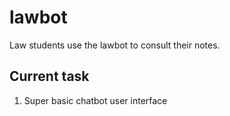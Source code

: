# lawbot

Law students use the lawbot to consult their notes. 

## Current task

1. Super basic chatbot user interface
